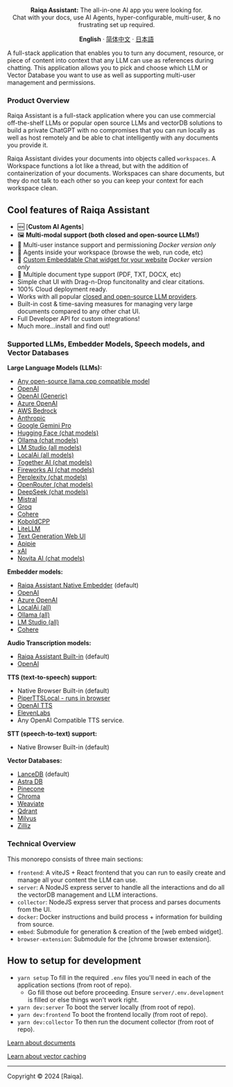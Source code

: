 <a name="readme-top"></a>

<p align="center">
    <b>Raiqa Assistant:</b> The all-in-one AI app you were looking for.<br />
    Chat with your docs, use AI Agents, hyper-configurable, multi-user, & no frustrating set up required.
</p>

<p align="center">
  <b>English</b> · <a href='./locales/README.zh-CN.md'>简体中文</a> · <a href='./locales/README.ja-JP.md'>日本語</a>
</p>

A full-stack application that enables you to turn any document, resource, or piece of content into context that any LLM can use as references during chatting. This application allows you to pick and choose which LLM or Vector Database you want to use as well as supporting multi-user management and permissions.

### Product Overview

Raiqa Assistant is a full-stack application where you can use commercial off-the-shelf LLMs or popular open source LLMs and vectorDB solutions to build a private ChatGPT with no compromises that you can run locally as well as host remotely and be able to chat intelligently with any documents you provide it.

Raiqa Assistant divides your documents into objects called `workspaces`. A Workspace functions a lot like a thread, but with the addition of containerization of your documents. Workspaces can share documents, but they do not talk to each other so you can keep your context for each workspace clean.

## Cool features of Raiqa Assistant

- 🆕 [**Custom AI Agents**]
- 🖼️ **Multi-modal support (both closed and open-source LLMs!)**
- 👤 Multi-user instance support and permissioning _Docker version only_
- 🦾 Agents inside your workspace (browse the web, run code, etc)
- 💬 [Custom Embeddable Chat widget for your website](./embed/README.md) _Docker version only_
- 📖 Multiple document type support (PDF, TXT, DOCX, etc)
- Simple chat UI with Drag-n-Drop funcitonality and clear citations.
- 100% Cloud deployment ready.
- Works with all popular [closed and open-source LLM providers](#supported-llms-embedder-models-speech-models-and-vector-databases).
- Built-in cost & time-saving measures for managing very large documents compared to any other chat UI.
- Full Developer API for custom integrations!
- Much more...install and find out!

### Supported LLMs, Embedder Models, Speech models, and Vector Databases

**Large Language Models (LLMs):**

- [Any open-source llama.cpp compatible model](/server/storage/models/README.md#text-generation-llm-selection)
- [OpenAI](https://openai.com)
- [OpenAI (Generic)](https://openai.com)
- [Azure OpenAI](https://azure.microsoft.com/en-us/products/ai-services/openai-service)
- [AWS Bedrock](https://aws.amazon.com/bedrock/)
- [Anthropic](https://www.anthropic.com/)
- [Google Gemini Pro](https://ai.google.dev/)
- [Hugging Face (chat models)](https://huggingface.co/)
- [Ollama (chat models)](https://ollama.ai/)
- [LM Studio (all models)](https://lmstudio.ai)
- [LocalAi (all models)](https://localai.io/)
- [Together AI (chat models)](https://www.together.ai/)
- [Fireworks AI  (chat models)](https://fireworks.ai/)
- [Perplexity (chat models)](https://www.perplexity.ai/)
- [OpenRouter (chat models)](https://openrouter.ai/)
- [DeepSeek (chat models)](https://deepseek.com/)
- [Mistral](https://mistral.ai/)
- [Groq](https://groq.com/)
- [Cohere](https://cohere.com/)
- [KoboldCPP](https://github.com/LostRuins/koboldcpp)
- [LiteLLM](https://github.com/BerriAI/litellm)
- [Text Generation Web UI](https://github.com/oobabooga/text-generation-webui)
- [Apipie](https://apipie.ai/)
- [xAI](https://x.ai/)
- [Novita AI (chat models)](https://novita.ai/model-api/product/llm-api?utm_source=github_anything-llm&utm_medium=github_readme&utm_campaign=link)

**Embedder models:**

- [Raiqa Assistant Native Embedder](/server/storage/models/README.md) (default)
- [OpenAI](https://openai.com)
- [Azure OpenAI](https://azure.microsoft.com/en-us/products/ai-services/openai-service)
- [LocalAi (all)](https://localai.io/)
- [Ollama (all)](https://ollama.ai/)
- [LM Studio (all)](https://lmstudio.ai)
- [Cohere](https://cohere.com/)

**Audio Transcription models:**

- [Raiqa Assistant Built-in](https://github.com/Mintplex-Labs/anything-llm/tree/master/server/storage/models#audiovideo-transcription) (default)
- [OpenAI](https://openai.com/)

**TTS (text-to-speech) support:**

- Native Browser Built-in (default)
- [PiperTTSLocal - runs in browser](https://github.com/rhasspy/piper)
- [OpenAI TTS](https://platform.openai.com/docs/guides/text-to-speech/voice-options)
- [ElevenLabs](https://elevenlabs.io/)
- Any OpenAI Compatible TTS service.

**STT (speech-to-text) support:**

- Native Browser Built-in (default)

**Vector Databases:**

- [LanceDB](https://github.com/lancedb/lancedb) (default)
- [Astra DB](https://www.datastax.com/products/datastax-astra)
- [Pinecone](https://pinecone.io)
- [Chroma](https://trychroma.com)
- [Weaviate](https://weaviate.io)
- [Qdrant](https://qdrant.tech)
- [Milvus](https://milvus.io)
- [Zilliz](https://zilliz.com)

### Technical Overview

This monorepo consists of three main sections:

- `frontend`: A viteJS + React frontend that you can run to easily create and manage all your content the LLM can use.
- `server`: A NodeJS express server to handle all the interactions and do all the vectorDB management and LLM interactions.
- `collector`: NodeJS express server that process and parses documents from the UI.
- `docker`: Docker instructions and build process + information for building from source.
- `embed`: Submodule for generation & creation of the [web embed widget].
- `browser-extension`: Submodule for the [chrome browser extension].

## How to setup for development

- `yarn setup` To fill in the required `.env` files you'll need in each of the application sections (from root of repo).
  - Go fill those out before proceeding. Ensure `server/.env.development` is filled or else things won't work right.
- `yarn dev:server` To boot the server locally (from root of repo).
- `yarn dev:frontend` To boot the frontend locally (from root of repo).
- `yarn dev:collector` To then run the document collector (from root of repo).

[Learn about documents](./server/storage/documents/DOCUMENTS.md)

[Learn about vector caching](./server/storage/vector-cache/VECTOR_CACHE.md)
</div>

---

Copyright © 2024 [Raiqa]. <br />
